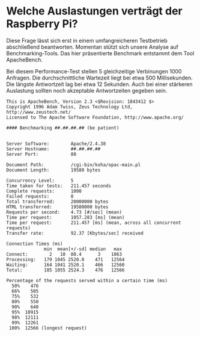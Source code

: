 # Welche Auslastungen verträgt der Raspberry Pi?

Diese Frage lässt sich erst in einem umfangreicheren Testbetrieb abschließend beantworten.
Momentan stützt sich unsere Analyse auf Benchmarking-Tools. Das hier präsentierte Benchmark
entstammt dem Tool ApacheBench.  

Bei diesem Performance-Test stellen 5 gleichzeitige Verbinungen 1000 Anfragen.
Die durchschnittliche Wartezeit liegt bei etwa 500 Millisekunden. Die längste 
Antwortzeit lag bei etwa 12 Sekunden. Auch bei einer stärkeren Auslastung sollten
noch akzeptable Antwortzeiten gegeben sein.

```
This is ApacheBench, Version 2.3 <$Revision: 1843412 $>
Copyright 1996 Adam Twiss, Zeus Technology Ltd, http://www.zeustech.net/
Licensed to The Apache Software Foundation, http://www.apache.org/

#### Benchmarking ##.##.##.## (be patient)


Server Software:        Apache/2.4.38
Server Hostname:        ##.##.##.##
Server Port:            80

Document Path:          /cgi-bin/koha/opac-main.pl
Document Length:        19580 bytes

Concurrency Level:      5
Time taken for tests:   211.457 seconds
Complete requests:      1000
Failed requests:        0
Total transferred:      20000000 bytes
HTML transferred:       19580000 bytes
Requests per second:    4.73 [#/sec] (mean)
Time per request:       1057.283 [ms] (mean)
Time per request:       211.457 [ms] (mean, across all concurrent requests)
Transfer rate:          92.37 [Kbytes/sec] received

Connection Times (ms)
              min  mean[+/-sd] median   max
Connect:        2   10  80.4      3    1063
Processing:   179 1045 2520.0    471   12564
Waiting:      164 1041 2520.1    466   12560
Total:        185 1055 2524.3    476   12566

Percentage of the requests served within a certain time (ms)
  50%    476
  66%    505
  75%    532
  80%    550
  90%    640
  95%  10915
  98%  12111
  99%  12261
 100%  12566 (longest request)
 ```

